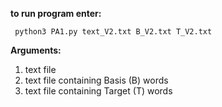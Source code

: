 **to run program enter:**
```
 python3 PA1.py text_V2.txt B_V2.txt T_V2.txt
```
**Arguments:** 
1. text file
2. text file containing Basis (B) words
3. text file containing Target (T) words

